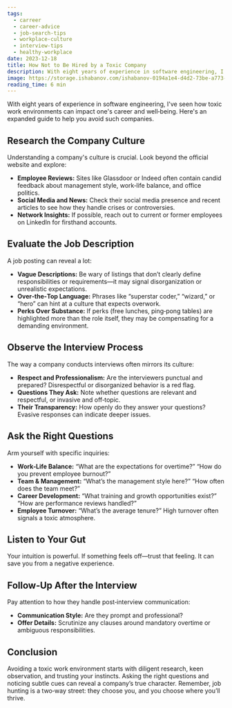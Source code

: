 ```yaml
---
tags:
  - carreer
  - career-advice
  - job-search-tips
  - workplace-culture
  - interview-tips
  - healthy-workplace
date: 2023-12-18
title: How Not to Be Hired by a Toxic Company
description: With eight years of experience in software engineering, I've seen how toxic work environments can impact one's career and well‑being. Here's an expanded guide to help you avoid such companies.
image: https://storage.ishabanov.com/ishabanov-0194a1e4-d4d2-73be-a773-809a8c58a186/media/dccdFMne0Svjmm3lRLPBAfedA2K6UozdtlByv39y.jpg
reading_time: 6 min
---
```


With eight years of experience in software engineering, I've seen how toxic work environments can impact one's career and well‑being. Here's an expanded guide to help you avoid such companies.

## Research the Company Culture

Understanding a company's culture is crucial. Look beyond the official website and explore:

- **Employee Reviews:** Sites like Glassdoor or Indeed often contain candid feedback about management style, work‑life balance, and office politics.
- **Social Media and News:** Check their social media presence and recent articles to see how they handle crises or controversies.
- **Network Insights:** If possible, reach out to current or former employees on LinkedIn for firsthand accounts.

## Evaluate the Job Description

A job posting can reveal a lot:

- **Vague Descriptions:** Be wary of listings that don’t clearly define responsibilities or requirements—it may signal disorganization or unrealistic expectations.
- **Over‑the‑Top Language:** Phrases like “superstar coder,” “wizard,” or “hero” can hint at a culture that expects overwork.
- **Perks Over Substance:** If perks (free lunches, ping‑pong tables) are highlighted more than the role itself, they may be compensating for a demanding environment.

## Observe the Interview Process

The way a company conducts interviews often mirrors its culture:

- **Respect and Professionalism:** Are the interviewers punctual and prepared? Disrespectful or disorganized behavior is a red flag.
- **Questions They Ask:** Note whether questions are relevant and respectful, or invasive and off‑topic.
- **Their Transparency:** How openly do they answer your questions? Evasive responses can indicate deeper issues.

## Ask the Right Questions

Arm yourself with specific inquiries:

- **Work‑Life Balance:** “What are the expectations for overtime?” “How do you prevent employee burnout?”
- **Team & Management:** “What’s the management style here?” “How often does the team meet?”
- **Career Development:** “What training and growth opportunities exist?” “How are performance reviews handled?”
- **Employee Turnover:** “What’s the average tenure?” High turnover often signals a toxic atmosphere.

## Listen to Your Gut

Your intuition is powerful. If something feels off—trust that feeling. It can save you from a negative experience.

## Follow‑Up After the Interview

Pay attention to how they handle post‑interview communication:

- **Communication Style:** Are they prompt and professional?
- **Offer Details:** Scrutinize any clauses around mandatory overtime or ambiguous responsibilities.

## Conclusion

Avoiding a toxic work environment starts with diligent research, keen observation, and trusting your instincts. Asking the right questions and noticing subtle cues can reveal a company’s true character. Remember, job hunting is a two‑way street: they choose you, and you choose where you’ll thrive.
